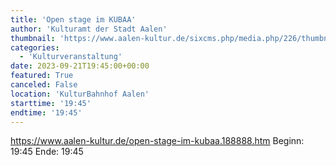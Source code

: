 ```yaml
---
title: 'Open stage im KUBAA'
author: 'Kulturamt der Stadt Aalen'
thumbnail: 'https://www.aalen-kultur.de/sixcms.php/media.php/226/thumbnails/KUBAAstageHausband2023-01-12%40Holger%20Bewersdorf13.jpg.598724.jpg'
categories:
  - 'Kulturveranstaltung'
date: 2023-09-21T19:45:00+00:00
featured: True
canceled: False
location: 'KulturBahnhof Aalen'
starttime: '19:45'
endtime: '19:45'
---
```

https://www.aalen-kultur.de/open-stage-im-kubaa.188888.htm
Beginn: 19:45
 Ende: 19:45
